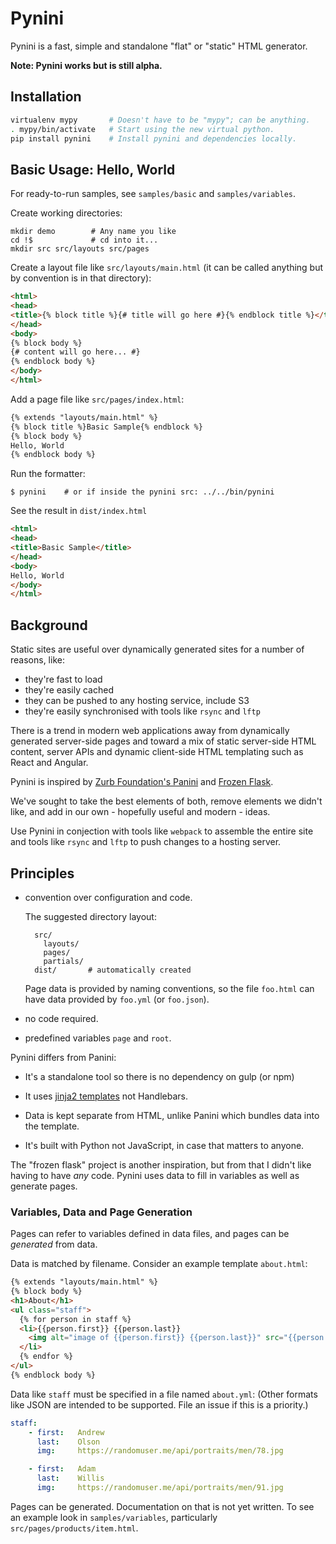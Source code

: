 # Pynini

Pynini is a fast, simple and standalone "flat" or "static" HTML generator.

**Note: Pynini works but is still alpha.** 


## Installation

```bash
virtualenv mypy       # Doesn't have to be "mypy"; can be anything.
. mypy/bin/activate   # Start using the new virtual python.
pip install pynini    # Install pynini and dependencies locally.
```


## Basic Usage: Hello, World

For ready-to-run samples, see ``samples/basic`` and ``samples/variables``.
 
Create working directories:

    mkdir demo        # Any name you like
    cd !$             # cd into it...
    mkdir src src/layouts src/pages

Create a layout file like ``src/layouts/main.html`` (it can be called anything but
by convention is in that directory):

```html
<html>
<head>
<title>{% block title %}{# title will go here #}{% endblock title %}</title>
</head>
<body>
{% block body %}
{# content will go here... #}
{% endblock body %}
</body>
</html>
```

Add a page file like ``src/pages/index.html``:

```html
{% extends "layouts/main.html" %}
{% block title %}Basic Sample{% endblock %}
{% block body %}
Hello, World
{% endblock body %}
```

Run the formatter:

    $ pynini    # or if inside the pynini src: ../../bin/pynini

See the result in ``dist/index.html``

```html
<html>
<head>
<title>Basic Sample</title>
</head>
<body>
Hello, World
</body>
</html>
```


## Background

Static sites are useful over dynamically generated sites for a number 
of reasons, like:

- they're fast to load
- they're easily cached
- they can be pushed to any hosting service, include S3
- they're easily synchronised with tools like ``rsync`` and ``lftp``
 
There is a trend in modern web applications away from dynamically
generated server-side pages and toward a mix of static server-side
HTML content, server APIs and dynamic client-side HTML templating such
as React and Angular.

Pynini is inspired by [Zurb Foundation's Panini](http://foundation.zurb.com/sites/docs/panini.html)
and [Frozen Flask](http://pythonhosted.org/Frozen-Flask/).

We've sought to take the best elements of both, remove elements we didn't like,
and add in our own - hopefully useful and modern - ideas.

Use Pynini in conjection with tools like ``webpack`` to assemble the entire site
and tools like ``rsync`` and ``lftp`` to push changes to a hosting server.


## Principles

- convention over configuration and code.

  The suggested directory layout:

        src/
          layouts/
          pages/
          partials/
        dist/       # automatically created
    
  Page data is provided by naming conventions, so the file ``foo.html``
  can have data provided by ``foo.yml`` (or ``foo.json``).
  
- no code required.

- predefined variables ``page`` and ``root``.


Pynini differs from Panini:

- It's a standalone tool so there is no dependency on gulp (or npm)

- It uses [jinja2 templates](http://jinja.pocoo.org/docs/dev/) not Handlebars.

- Data is kept separate from HTML, unlike Panini which bundles data into the template.

- It's built with Python not JavaScript, in case that matters to anyone.

The "frozen flask" project is another inspiration, but from that I didn't like
having to have *any* code. Pynini uses data to fill in variables as well as generate
pages.


### Variables, Data and Page Generation

Pages can refer to variables defined in data files, and pages can be *generated* from data.

Data is matched by filename. Consider an example template ``about.html``:

```html
{% extends "layouts/main.html" %}
{% block body %}
<h1>About</h1>
<ul class="staff">
  {% for person in staff %}
  <li>{{person.first}} {{person.last}}
    <img alt="image of {{person.first}} {{person.last}}" src="{{person.img}}">
  </li>
  {% endfor %}
</ul>
{% endblock body %}
```

Data like ``staff`` must be specified in a file named ``about.yml``: (Other formats like
JSON are intended to be supported. File an issue if this is a priority.)

```yml
staff:
    - first:   Andrew
      last:    Olson
      img:     https://randomuser.me/api/portraits/men/78.jpg

    - first:   Adam
      last:    Willis
      img:     https://randomuser.me/api/portraits/men/91.jpg
```

Pages can be generated. Documentation on that is not yet written. To see an example
look in ``samples/variables``, particularly ``src/pages/products/item.html``.

